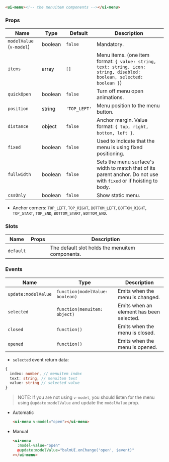 ```html
<ui-menu><!-- the menuitem components --></ui-menu>
```

### Props

| Name                     | Type    | Default      | Description                                                                                                          |
| ------------------------ | ------- | ------------ | -------------------------------------------------------------------------------------------------------------------- |
| `modelValue` (`v-model`) | boolean | `false`      | Mandatory.                                                                                                           |
| `items`                  | array   | `[]`         | Menu items. (one item format: `{ value: string, text: string, icon: string, disabled: boolean, selected: boolean }`) |
| `quickOpen`              | boolean | `false`      | Turn off menu open animations.                                                                                       |
| `position`               | string  | `'TOP_LEFT'` | Menu position to the menu button.                                                                                    |
| `distance`               | object  | `false`      | Anchor margin. Value format: `{ top, right, bottom, left }`.                                                         |
| `fixed`                  | boolean | `false`      | Used to indicate that the menu is using fixed positioning.                                                           |
| `fullwidth`              | boolean | `false`      | Sets the menu surface's width to match that of its parent anchor. Do not use with `fixed` or if hoisting to body.    |
| `cssOnly`                | boolean | `false`      | Show static menu.                                                                                                    |

- Anchor corners: `TOP_LEFT`, `TOP_RIGHT`, `BOTTOM_LEFT`, `BOTTOM_RIGHT`, `TOP_START`, `TOP_END`, `BOTTOM_START`, `BOTTOM_END`.

### Slots

| Name      | Props | Description                                     |
| --------- | ----- | ----------------------------------------------- |
| `default` |       | The default slot holds the menuitem components. |

### Events

| Name                | Type                            | Description                              |
| ------------------- | ------------------------------- | ---------------------------------------- |
| `update:modelValue` | `function(modelValue: boolean)` | Emits when the menu is changed.          |
| `selected`          | `function(menuitem: object)`    | Emits when an element has been selected. |
| `closed`            | `function()`                    | Emits when the menu is closed.           |
| `opened`            | `function()`                    | Emits when the menu is opened.           |

- `selected` event return data:

```ts
{
  index: number, // menuitem index
  text: string, // menuitem text
  value: string // selected value
}
```

> NOTE: If you are not using `v-model`, you should listen for the menu using `@update:modelValue` and update the `modelValue` prop.

- Automatic

  ```html
  <ui-menu v-model="open"></ui-menu>
  ```

- Manual

  ```html
  <ui-menu
    :model-value="open"
    @update:modelValue="balmUI.onChange('open', $event)"
  ></ui-menu>
  ```
